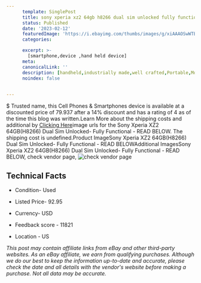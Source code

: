 ```yaml
---
      template: SinglePost
      title: sony xperia xz2 64gb h8266 dual sim unlocked fully functional read below
      status: Published
      date: '2023-02-12'
      featuredImage: 'https://i.ebayimg.com/thumbs/images/g/xiAAAOSwWTBg3153/s-l225.jpg'
      categories: 

      excerpt: >-
        [smartphone,device ,hand held device]
      meta:
      canonicalLink: ''
      description: [handheld,industrially made,well crafted,Portable,Mobile,Compact,Convenient,Lightweight,Maneuverable,Man-portable,Miniature,Carriable,Hand-held,Light,Holdable,Transportable,Mobile device,Pocket-sized,On-the-go,Wireless,Cordless,Compact size,Convenient size, smartphone,device ,hand held device]
      noindex: false

        
---
```

$
    Trusted name, this Cell Phones & Smartphones device is available at a discounted price of 79.937 after a 14% discount and has a rating of 4 as of the time this blog was written.Learn More about the shipping costs and additional by [Clicking Here](https://www.ebay.com/itm/134377623166?hash=item1f4987ce7e%3Ag%3AxiAAAOSwWTBg3153&amdata=enc%3AAQAHAAAA4Nsrq5%2BjI6qFRLv2EHfAxG0PgrBumj42CNT0VN8xmBlDTrkYW5La2QxmZ%2BUiNqvRtzLAV33AAHTlh4kQdTPTXojNHUpQEYMHwq3e5pbaVKrd9pa%2FaKkdTx4fRX7BSVSZwDubULsar41oQerOQF6%2Fdd%2Fx%2Bk7w097gyWl5BxUquehA3WF6RUFSwf8ZSkO2hJm7W7mhDZXcZPp08JwpKoowF44PRrXsdwXrGyhfLUbMPvPmfBMuqON1SlVULQ43VDGkWWX%2B2i8iNF7zBCNPRsH4QGHF0UAYQkyvTeQVNGgr6zYm&mkevt=1&mkcid=1&mkrid=711-53200-19255-0&campid=%253CePNCampaignId%253E&customid=%253CreferenceId%253E&toolid=10049)image urls for the Sony Xperia XZ2 64GB(H8266) Dual Sim Unlocked- Fully Functional - READ BELOW. The shipping cost is undefined.Product ImageSony Xperia XZ2 64GB(H8266) Dual Sim Unlocked- Fully Functional - READ BELOWAdditional ImagesSony Xperia XZ2 64GB(H8266) Dual Sim Unlocked- Fully Functional - READ BELOW, check vendor page, ![check vendor page](https://origin-galleryplus.ebayimg.com/ws/web/134377623166_2_0_1/225x225.jpg,https://origin-galleryplus.ebayimg.com/ws/web/134377623166_3_0_1/225x225.jpg,https://origin-galleryplus.ebayimg.com/ws/web/134377623166_4_0_1/225x225.jpg,https://origin-galleryplus.ebayimg.com/ws/web/134377623166_5_0_1/225x225.jpg,https://origin-galleryplus.ebayimg.com/ws/web/134377623166_6_0_1/225x225.jpg,https://origin-galleryplus.ebayimg.com/ws/web/134377623166_7_0_1/225x225.jpg)
    
    

 ## Technical Facts 



     
      

 - Condition- Used 


      

 - Listed Price- 92.95 


      

 - Currency- USD 


      

 - Feedback score - 11821 


      

 - Location - US 


      
      

 *_This post may contain affiliate links from eBay and other third-party websites. As an eBay affiliate, we earn from qualifying purchases. Although we do our best to keep the information up-to-date and accurate, please check the date and all details with the vendor's website before making a purchase. Not all data may be accurate._*



    
    
    
    
    